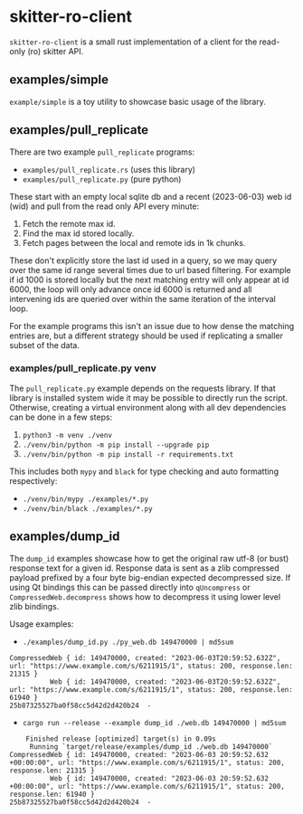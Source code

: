 # skitter-ro-client

`skitter-ro-client` is a small rust implementation of a client for the
read-only (ro) skitter API.

## examples/simple

`example/simple` is a toy utility to showcase basic usage of the library.

## examples/pull_replicate

There are two example `pull_replicate` programs:
* `examples/pull_replicate.rs` (uses this library)
* `examples/pull_replicate.py` (pure python)

These start with an empty local sqlite db and a recent (2023-06-03) web id
(wid) and pull from the read only API every minute:

1. Fetch the remote max id.
2. Find the max id stored locally.
3. Fetch pages between the local and remote ids in 1k chunks.

These don't explicitly store the last id used in a query, so we may query over
the same id range several times due to url based filtering. For example if id
1000 is stored locally but the next matching entry will only appear at id 6000,
the loop will only advance once id 6000 is returned and all intervening ids are
queried over within the same iteration of the interval loop.

For the example programs this isn't an issue due to how dense the matching
entries are, but a different strategy should be used if replicating a smaller
subset of the data.

### examples/pull_replicate.py venv

The `pull_replicate.py` example depends on the requests library. If that
library is installed system wide it may be possible to directly run the script.
Otherwise, creating a virtual environment along with all dev dependencies can
be done in a few steps:

1. `python3 -m venv ./venv`
2. `./venv/bin/python -m pip install --upgrade pip`
3. `./venv/bin/python -m pip install -r requirements.txt`

This includes both `mypy` and `black` for type checking and auto formatting
respectively:

* `./venv/bin/mypy ./examples/*.py`
* `./venv/bin/black ./examples/*.py`

## examples/dump_id

The `dump_id` examples showcase how to get the original raw utf-8 (or bust)
response text for a given id. Response data is sent as a zlib compressed
payload prefixed by a four byte big-endian expected decompressed size. If using
Qt bindings this can be passed directly into `qUncompress` or
`CompressedWeb.decompress` shows how to decompress it using lower level zlib
bindings.

Usage examples:

* `./examples/dump_id.py ./py_web.db 149470000 | md5sum`

```
CompressedWeb { id: 149470000, created: "2023-06-03T20:59:52.632Z", url: "https://www.example.com/s/6211915/1", status: 200, response.len: 21315 }
          Web { id: 149470000, created: "2023-06-03T20:59:52.632Z", url: "https://www.example.com/s/6211915/1", status: 200, response.len: 61940 }
25b87325527ba0f58cc5d42d2d420b24  -
```

* `cargo run --release --example dump_id ./web.db 149470000 | md5sum`

```
    Finished release [optimized] target(s) in 0.09s
     Running `target/release/examples/dump_id ./web.db 149470000`
CompressedWeb { id: 149470000, created: "2023-06-03 20:59:52.632 +00:00:00", url: "https://www.example.com/s/6211915/1", status: 200, response.len: 21315 }
          Web { id: 149470000, created: "2023-06-03 20:59:52.632 +00:00:00", url: "https://www.example.com/s/6211915/1", status: 200, response.len: 61940 }
25b87325527ba0f58cc5d42d2d420b24  -
```

